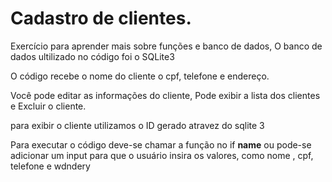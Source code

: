 # Cadastro de clientes. 

Exercício para aprender mais sobre funções e banco de dados, O banco de dados ultilizado no código foi o SQLite3 

O código recebe o nome do cliente o cpf, telefone e endereço. 

Você pode editar as informações do cliente, Pode exibir a lista dos clientes e Excluir o cliente. 

para exibir o cliente utilizamos o ID gerado atravez do sqlite 3 


Para executar o código deve-se chamar a função no if __name__ ou pode-se adicionar um input para que o usuário insira os valores, como nome , cpf, telefone e wdndery